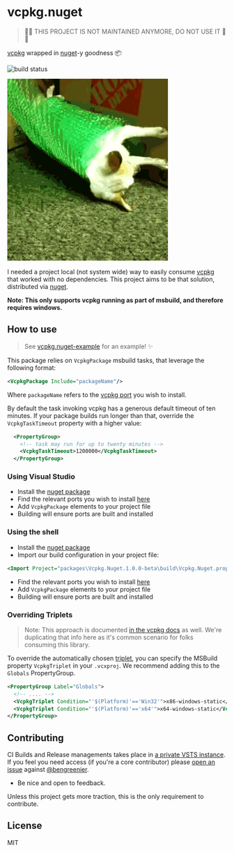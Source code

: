 # vcpkg.nuget

> 🚨🚨 THIS PROJECT IS NOT MAINTAINED ANYMORE, DO NOT USE IT 🚨🚨

[vcpkg](https://github.com/microsoft/vcpkg) wrapped in [nuget](https://nuget.org)-y goodness 📦

![build status](https://b3ngr33ni3r.visualstudio.com/_apis/public/build/definitions/947d98de-244b-4cdb-a49a-4b232d942edc/3/badge)

![example gif](.github/example.gif)

I needed a project local (not system wide) way to easily consume [vcpkg](https://github.com/microsoft/vcpkg) that worked with no dependencies. This project aims to be that solution, distributed via [nuget](https://www.nuget.org/packages/Vcpkg.Nuget/).

__Note: This only supports vcpkg running as part of msbuild, and therefore requires windows.__

## How to use

> See [vcpkg.nuget-example](https://github.com/bengreenier/vcpkg.nuget-example) for an example! :sparkles:

This package relies on `VcpkgPackage` msbuild tasks, that leverage the following format:

```xml
<VcpkgPackage Include="packageName"/>
```

Where `packageName` refers to the [vcpkg port](https://github.com/Microsoft/vcpkg/tree/master/ports) you wish to install.

By default the task invoking vcpkg has a generous default timeout of ten minutes. If your package builds run longer than that, override the `VcpkgTaskTimeout` property with a higher value:

```xml
  <PropertyGroup>
    <!-- task may run for up to twenty minutes -->
    <VcpkgTaskTimeout>1200000</VcpkgTaskTimeout>
  </PropertyGroup>
```

### Using Visual Studio

* Install the [nuget package](https://www.nuget.org/packages/Vcpkg.Nuget/)
* Find the relevant ports you wish to install [here](https://github.com/Microsoft/vcpkg/tree/master/ports)
* Add `VcpkgPackage` elements to your project file
* Building will ensure ports are built and installed

### Using the shell

* Install the [nuget package](https://www.nuget.org/packages/Vcpkg.Nuget/)
* Import our build configuration in your project file:

```xml
<Import Project="packages\Vcpkg.Nuget.1.0.0-beta\build\Vcpkg.Nuget.props" Condition="Exists('packages\Vcpkg.Nuget.1.0.0-beta\build\Vcpkg.Nuget.props')" />
```

* Find the relevant ports you wish to install [here](https://github.com/Microsoft/vcpkg/tree/master/ports)
* Add `VcpkgPackage` elements to your project file
* Building will ensure ports are built and installed

### Overriding Triplets

> Note: This approach is documented [in the vcpkg docs](https://github.com/Microsoft/vcpkg/blob/master/docs/users/integration.md#with-msbuild) as well. We're duplicating that info here as it's common scenario for folks consuming this library.

To override the automatically chosen [triplet](https://github.com/Microsoft/vcpkg/blob/master/docs/users/triplets.md), you can specify the MSBuild property `VcpkgTriplet` in your `.vcxproj`. We recommend adding this to the `Globals` PropertyGroup.
```xml
<PropertyGroup Label="Globals">
  <!-- .... -->
  <VcpkgTriplet Condition="'$(Platform)'=='Win32'">x86-windows-static</VcpkgTriplet>
  <VcpkgTriplet Condition="'$(Platform)'=='x64'">x64-windows-static</VcpkgTriplet>
</PropertyGroup>
```

## Contributing

CI Builds and Release managements takes place in [a private VSTS instance](https://b3ngr33ni3r.visualstudio.com/vcpkg.nuget). If you feel you need access (if you're a core contributor) please [open an issue](https://github.com/bengreenier/vcpkg.nuget/issues/new) against [@bengreenier](https://github.com/bengreenier).

* Be nice and open to feedback.

Unless this project gets more traction, this is the only requirement to contribute.

## License

MIT
